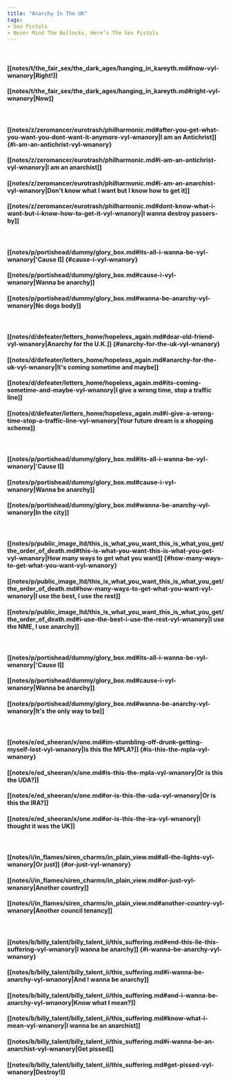 ```yaml
---
title: "Anarchy In The UK"
tags:
- Sex Pistols
- Never Mind The Bollocks, Here’s The Sex Pistols
---
```

&nbsp;
#### [[notes/t/the_fair_sex/the_dark_ages/hanging_in_kareyth.md#now-vyl-wnanory|Right!]]
#### [[notes/t/the_fair_sex/the_dark_ages/hanging_in_kareyth.md#right-vyl-wnanory|Now]]
&nbsp;
#### [[notes/z/zeromancer/eurotrash/philharmonic.md#after-you-get-what-you-want-you-dont-want-it-anymore-vyl-wnanory|I am an Antichrist]] {#i-am-an-antichrist-vyl-wnanory}
#### [[notes/z/zeromancer/eurotrash/philharmonic.md#i-am-an-antichrist-vyl-wnanory|I am an anarchist]]
#### [[notes/z/zeromancer/eurotrash/philharmonic.md#i-am-an-anarchist-vyl-wnanory|Don't know what I want but I know how to get it]]
#### [[notes/z/zeromancer/eurotrash/philharmonic.md#dont-know-what-i-want-but-i-know-how-to-get-it-vyl-wnanory|I wanna destroy passers-by]]
&nbsp;
#### [[notes/p/portishead/dummy/glory_box.md#its-all-i-wanna-be-vyl-wnanory|'Cause I]] {#cause-i-vyl-wnanory}
#### [[notes/p/portishead/dummy/glory_box.md#cause-i-vyl-wnanory|Wanna be anarchy]]
#### [[notes/p/portishead/dummy/glory_box.md#wanna-be-anarchy-vyl-wnanory|No dogs body]]
&nbsp;
#### [[notes/d/defeater/letters_home/hopeless_again.md#dear-old-friend-vyl-wnanory|Anarchy for the U.K.]] {#anarchy-for-the-uk-vyl-wnanory}
#### [[notes/d/defeater/letters_home/hopeless_again.md#anarchy-for-the-uk-vyl-wnanory|It's coming sometime and maybe]]
#### [[notes/d/defeater/letters_home/hopeless_again.md#its-coming-sometime-and-maybe-vyl-wnanory|I give a wrong time, stop a traffic line]]
#### [[notes/d/defeater/letters_home/hopeless_again.md#i-give-a-wrong-time-stop-a-traffic-line-vyl-wnanory|Your future dream is a shopping scheme]]
&nbsp;
#### [[notes/p/portishead/dummy/glory_box.md#its-all-i-wanna-be-vyl-wnanory|'Cause I]]
#### [[notes/p/portishead/dummy/glory_box.md#cause-i-vyl-wnanory|Wanna be anarchy]]
#### [[notes/p/portishead/dummy/glory_box.md#wanna-be-anarchy-vyl-wnanory|In the city]]
&nbsp;
#### [[notes/p/public_image_ltd/this_is_what_you_want_this_is_what_you_get/the_order_of_death.md#this-is-what-you-want-this-is-what-you-get-vyl-wnanory|How many ways to get what you want]] {#how-many-ways-to-get-what-you-want-vyl-wnanory}
#### [[notes/p/public_image_ltd/this_is_what_you_want_this_is_what_you_get/the_order_of_death.md#how-many-ways-to-get-what-you-want-vyl-wnanory|I use the best, I use the rest]]
#### [[notes/p/public_image_ltd/this_is_what_you_want_this_is_what_you_get/the_order_of_death.md#i-use-the-best-i-use-the-rest-vyl-wnanory|I use the NME, I use anarchy]]
&nbsp;
#### [[notes/p/portishead/dummy/glory_box.md#its-all-i-wanna-be-vyl-wnanory|'Cause I]]
#### [[notes/p/portishead/dummy/glory_box.md#cause-i-vyl-wnanory|Wanna be anarchy]]
#### [[notes/p/portishead/dummy/glory_box.md#wanna-be-anarchy-vyl-wnanory|It's the only way to be]]
&nbsp;
#### [[notes/e/ed_sheeran/x/one.md#im-stumbling-off-drunk-getting-myself-lost-vyl-wnanory|Is this the MPLA?]] {#is-this-the-mpla-vyl-wnanory}
#### [[notes/e/ed_sheeran/x/one.md#is-this-the-mpla-vyl-wnanory|Or is this the UDA?]]
#### [[notes/e/ed_sheeran/x/one.md#or-is-this-the-uda-vyl-wnanory|Or is this the IRA?]]
#### [[notes/e/ed_sheeran/x/one.md#or-is-this-the-ira-vyl-wnanory|I thought it was the UK]]
&nbsp;
#### [[notes/i/in_flames/siren_charms/in_plain_view.md#all-the-lights-vyl-wnanory|Or just]] {#or-just-vyl-wnanory}
#### [[notes/i/in_flames/siren_charms/in_plain_view.md#or-just-vyl-wnanory|Another country]]
#### [[notes/i/in_flames/siren_charms/in_plain_view.md#another-country-vyl-wnanory|Another council tenancy]]
&nbsp;
#### [[notes/b/billy_talent/billy_talent_ii/this_suffering.md#end-this-lie-this-suffering-vyl-wnanory|I wanna be anarchy]] {#i-wanna-be-anarchy-vyl-wnanory}
#### [[notes/b/billy_talent/billy_talent_ii/this_suffering.md#i-wanna-be-anarchy-vyl-wnanory|And I wanna be anarchy]]
#### [[notes/b/billy_talent/billy_talent_ii/this_suffering.md#and-i-wanna-be-anarchy-vyl-wnanory|Know what I mean?]]
#### [[notes/b/billy_talent/billy_talent_ii/this_suffering.md#know-what-i-mean-vyl-wnanory|I wanna be an anarchist]]
#### [[notes/b/billy_talent/billy_talent_ii/this_suffering.md#i-wanna-be-an-anarchist-vyl-wnanory|Get pissed]]
#### [[notes/b/billy_talent/billy_talent_ii/this_suffering.md#get-pissed-vyl-wnanory|Destroy!]]
